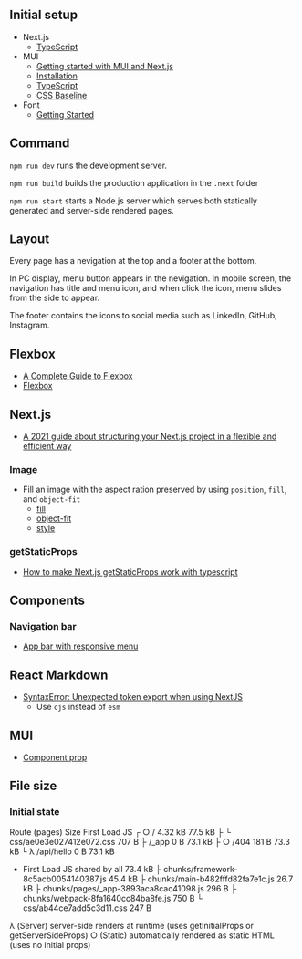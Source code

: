 
## Initial setup

- Next.js
  - [TypeScript](https://nextjs.org/docs/basic-features/typescript)
- MUI
  - [Getting started with MUI and Next.js](https://blog.logrocket.com/getting-started-with-mui-and-next-js/)
  - [Installation](https://mui.com/material-ui/getting-started/installation/)
  - [TypeScript](https://mui.com/material-ui/guides/typescript/)
  - [CSS Baseline](https://mui.com/material-ui/react-css-baseline/)
- Font
  - [Getting Started](https://fontsource.org/docs/getting-started)

## Command

`npm run dev` runs the development server.

`npm run build` builds the production application in the `.next` folder

`npm run start` starts a Node.js server which serves both statically generated and server-side rendered pages.

## Layout

Every page has a nevigation at the top and a footer at the bottom.

In PC display, menu button appears in the nevigation. In mobile screen, the navigation has title and menu icon, and when click the icon, menu slides from the side to appear.

The footer contains the icons to social media such as LinkedIn, GitHub, Instagram.

## Flexbox

- [A Complete Guide to Flexbox](https://css-tricks.com/snippets/css/a-guide-to-flexbox/)
- [Flexbox](https://mui.com/system/flexbox/)

## Next.js

- [A 2021 guide about structuring your Next.js project in a flexible and efficient way](https://dev.to/vadorequest/a-2021-guide-about-structuring-your-next-js-project-in-a-flexible-and-efficient-way-472)

### Image

- Fill an image with the aspect ration preserved by using `position`, `fill`, and `object-fit`
  - [fill](https://nextjs.org/docs/api-reference/next/image#fill)
  - [object-fit](https://developer.mozilla.org/en-US/docs/Web/CSS/object-fit)
  - [style](https://reactjs.org/docs/dom-elements.html#style)

### getStaticProps

- [How to make Next.js getStaticProps work with typescript](https://stackoverflow.com/questions/65078245/how-to-make-next-js-getstaticprops-work-with-typescript)

## Components

### Navigation bar

- [App bar with responsive menu](https://mui.com/material-ui/react-app-bar/#app-bar-with-responsive-menu)

## React Markdown

- [SyntaxError: Unexpected token export when using NextJS](https://github.com/react-syntax-highlighter/react-syntax-highlighter/issues/230)
  - Use `cjs` instead of `esm`

## MUI

- [Component prop](https://mui.com/material-ui/guides/composition/#component-prop)

## File size

### Initial state

Route (pages)                              Size     First Load JS
┌ ○ /                                      4.32 kB        77.5 kB
├   └ css/ae0e3e027412e072.css             707 B
├   /_app                                  0 B            73.1 kB
├ ○ /404                                   181 B          73.3 kB
└ λ /api/hello                             0 B            73.1 kB
+ First Load JS shared by all              73.4 kB
  ├ chunks/framework-8c5acb0054140387.js   45.4 kB
  ├ chunks/main-b482fffd82fa7e1c.js        26.7 kB
  ├ chunks/pages/_app-3893aca8cac41098.js  296 B
  ├ chunks/webpack-8fa1640cc84ba8fe.js     750 B
  └ css/ab44ce7add5c3d11.css               247 B

λ  (Server)  server-side renders at runtime (uses getInitialProps or getServerSideProps)
○  (Static)  automatically rendered as static HTML (uses no initial props)